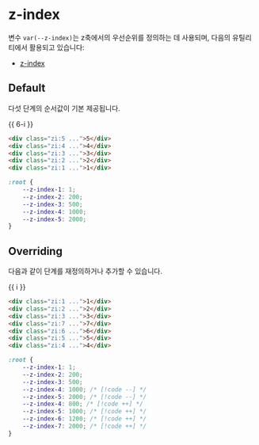 <script setup>
import ExampleSection from "../components/ExampleSection.vue"
</script>

# z-index

변수 `var(--z-index)`는 z축에서의 우선순위를 정의하는 데 사용되며, 다음의 유틸리티에서 활용되고 있습니다:

-   [z-index](../utility/z-index.md)

## Default

다섯 단계의 순서값이 기본 제공됩니다.

<ExampleSection>
<div class="w:full d:flex jc:center of:auto">
    <div v-for="i in 5"
        class="color:base-1 border border-width:3 border-color:base-1 border-radius:2 bg-color:main-1 w:10 h:10 p:7 d:flex ai:center jc:center box"
        :class="`zi:${6-i}`">
        {{ 6-i }}
    </div>
</div>
</ExampleSection>

```html
<div class="zi:5 ...">5</div>
<div class="zi:4 ...">4</div>
<div class="zi:3 ...">3</div>
<div class="zi:2 ...">2</div>
<div class="zi:1 ...">1</div>
```

```css
:root {
    --z-index-1: 1;
    --z-index-2: 200;
    --z-index-3: 500;
    --z-index-4: 1000;
    --z-index-5: 2000;
}
```

## Overriding

다음과 같이 단계를 재정의하거나 추가할 수 있습니다.

<ExampleSection>
<div class="w:full d:flex jc:center of:auto">
    <div v-for="i in [1, 2, 3, 7, 6, 5, 4]"
        class="color:base-1 border border-width:3 border-color:base-1 border-radius:2 bg-color:main-1 w:10 h:10 p:7 d:flex ai:center jc:center box"
        :style="`z-index:${i}`">
        {{ i }}
    </div>
</div>
</ExampleSection>

```html
<div class="zi:1 ...">1</div>
<div class="zi:2 ...">2</div>
<div class="zi:3 ...">3</div>
<div class="zi:7 ...">7</div>
<div class="zi:6 ...">6</div>
<div class="zi:5 ...">5</div>
<div class="zi:4 ...">4</div>
```

```css
:root {
    --z-index-1: 1;
    --z-index-2: 200;
    --z-index-3: 500;
    --z-index-4: 1000; /* [!code --] */
    --z-index-5: 2000; /* [!code --] */
    --z-index-4: 800; /* [!code ++] */
    --z-index-5: 1000; /* [!code ++] */
    --z-index-6: 1200; /* [!code ++] */
    --z-index-7: 2000; /* [!code ++] */
}
```

<style scoped>
    .box {
        margin-right: -8px;
    }
    .box:not(:first-child) {
        margin-left: -8px;
    }
</style>
